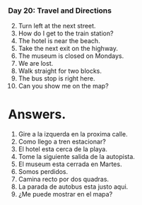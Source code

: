 


### Day 20: Travel and Directions
2. Turn left at the next street.
3. How do I get to the train station?
4. The hotel is near the beach.
5. Take the next exit on the highway.
6. The museum is closed on Mondays.
7. We are lost.
8. Walk straight for two blocks.
9. The bus stop is right here.
10. Can you show me on the map?


# Answers.
1. Gire a la izquerda en la proxima calle.
2. Como llego a tren estacionar?
3. El hotel esta cerca de la playa.
5. Tome la siguiente salida de la autopista.
6. El museum esta cerrada en Martes.
7. Somos perdidos.
8. Camina recto por dos quadras.
9. La parada de autobus esta justo aqui.
10. ¿Me puede mostrar en el mapa?